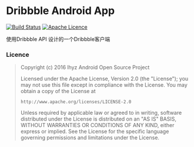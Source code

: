 # Dribbble Android App
[![Build Status](https://travis-ci.org/AvalonExcalibur/DribbbleApp.svg?branch=master)](https://travis-ci.org/AvalonExcalibur/DribbbleApp)
[![Apache Licence](https://img.shields.io/hexpm/l/plug.svg?maxAge=2592000)](http://www.apache.org/licenses/LICENSE-2.0.html)

使用Dribbble API 设计的一个Dribbble客户端


### Licence

> Copyright (c) 2016 lhyz Android Open Source Project
>
> Licensed under the Apache License, Version 2.0 (the "License");
> you may not use this file except in compliance with the License.
> You may obtain a copy of the License at
>
>     http://www.apache.org/licenses/LICENSE-2.0
>
> Unless required by applicable law or agreed to in writing, software
> distributed under the License is distributed on an "AS IS" BASIS,
> WITHOUT WARRANTIES OR CONDITIONS OF ANY KIND, either express or implied.
> See the License for the specific language governing permissions and
> limitations under the License.
